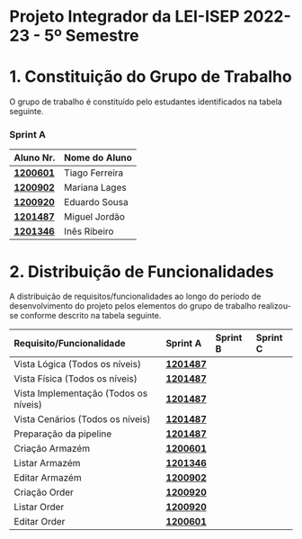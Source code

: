 # Projeto Integrador da LEI-ISEP 2022-23 - 5º Semestre

# 1. Constituição do Grupo de Trabalho

O grupo de trabalho é constituído pelo estudantes identificados na tabela seguinte.

### Sprint A
| Aluno Nr.                      | Nome do Aluno  |
| ------------------------------ | -------------- |
| **[1200601](SprintA/1200601)** | Tiago Ferreira |
| **[1200902](SprintA/1200902)** | Mariana Lages  |
| **[1200920](SprintA/1200920)** | Eduardo Sousa  |
| **[1201487](SprintA/1201487)** | Miguel Jordão  |
| **[1201346](SprintA/1201487)** | Inês Ribeiro   |

# 2. Distribuição de Funcionalidades ###

A distribuição de requisitos/funcionalidades ao longo do período de desenvolvimento do projeto pelos elementos do grupo de trabalho realizou-se conforme descrito na tabela seguinte.

| Requisito/Funcionalidade              | Sprint A                       | Sprint B | Sprint C |
| :------------------------------------ | :----------------------------- | :------- | :------- |
| Vista Lógica (Todos os níveis)        | **[1201487](SprintA/1201487)** |          |          |
| Vista Física (Todos os níveis)        | **[1201487](SprintA/1201487)** |          |          |
| Vista Implementação (Todos os níveis) | **[1201487](SprintA/1201487)** |          |          |
| Vista Cenários (Todos os níveis)      | **[1201487](SprintA/1201487)** |          |          |
| Preparação da pipeline                | **[1201487](SprintA/1201487)** |          |          |
| Criação Armazém                       | **[1200601](SprintA/1200601)** |          |          |
| Listar Armazém                        | **[1201346](SprintA/1201346)** |          |          |
| Editar Armazém                        | **[1200902](SprintA/1200902)** |          |          |
| Criação Order                       | **[1200920](SprintA/1200920)** |          |          |
| Listar Order                        | **[1200920](SprintA/1200920)** |          |          |
| Editar Order                        | **[1200601](SprintA/1200601)** |          |          |
